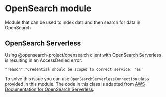 # OpenSearch module

Module that can be used to index data and then search for data in OpenSearch

## OpenSearch Serverless

Using @opensearch-project/opensearch client with OpenSearch Serverless is resulting in an AccessDenied error:

```
"reason":"Credential should be scoped to correct service: 'es'
```

To solve this issue you can use `OpenSearchServerlessConnection` class provided in this module. The code in this class is adapted from [AWS Documentation for OpenSearch Serverless](https://docs.aws.amazon.com/opensearch-service/latest/developerguide/serverless-clients.html#serverless-javascript).

